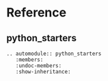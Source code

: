 # Reference

## python_starters

```{eval-rst}
.. automodule:: python_starters
   :members:
   :undoc-members:
   :show-inheritance:
```
